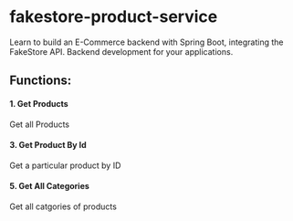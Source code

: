 # fakestore-product-service
Learn to build an E-Commerce backend with Spring Boot, integrating the FakeStore API.  Backend development for your applications.

## Functions:

#### 1. Get Products
   Get all Products

#### 3. Get Product By Id
   Get a particular product by ID

#### 5. Get All Categories
   Get all catgories of products
